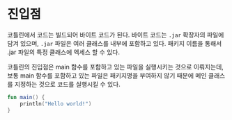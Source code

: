 # 진입점

코틀린에서 코드는 빌드되어 바이트 코드가 된다. 바이트 코드는 `.jar` 확장자의 파일에 담겨 있으며, `.jar` 파일은 여러 클래스를 내부에 포함하고 있다. 패키지 이름을 통해서 .jar 파일의 특정 클래스에 엑세스 할 수 있다.

코틀린의 진입점은 main 함수를 포함하고 있는 파일을 실행시키는 것으로 이뤄지는데, 보통 main 함수를 포함하고 있는 파일은 패키지명을 부여하지 않기 때문에 메인 클래스를 지정하는 것으로 코드를 실행시킬 수 있다.

```kt
fun main() {
    println("Hello world!")
}
```
